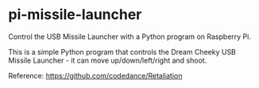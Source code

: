 # pi-missile-launcher
Control the USB Missile Launcher with a Python program on Raspberry Pi.

This is a simple Python program that controls the Dream Cheeky USB Missile Launcher - it can move up/down/left/right and shoot. 

Reference: https://github.com/codedance/Retaliation
